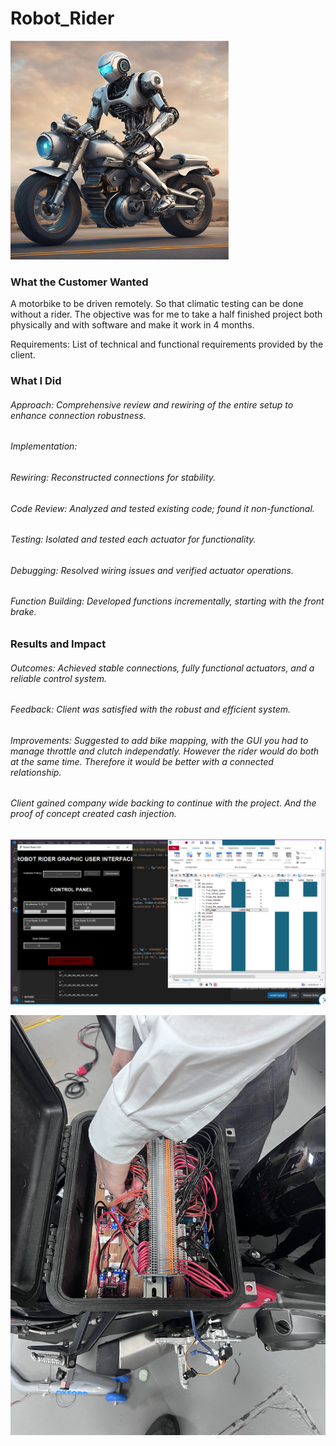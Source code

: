 # Robot_Rider
![alt text](https://github.com/CameronCode22/Robot_Rider/blob/main/Robot_Rider_Official/Robot_Rider.png)
### What the Customer Wanted

A motorbike to be driven remotely. So that climatic testing can be done without a rider. The objective was for me to take a half finished project both physically and with software and make it work in 4 months.

Requirements: List of technical and functional requirements provided by the client.
### What I Did
###### Approach: Comprehensive review and rewiring of the entire setup to enhance connection robustness.
###### Implementation:
  ###### Rewiring: Reconstructed connections for stability.
  ###### Code Review: Analyzed and tested existing code; found it non-functional.
  ###### Testing: Isolated and tested each actuator for functionality.
  ###### Debugging: Resolved wiring issues and verified actuator operations.
  ###### Function Building: Developed functions incrementally, starting with the front brake.

### Results and Impact
###### Outcomes: Achieved stable connections, fully functional actuators, and a reliable control system.
###### Feedback: Client was satisfied with the robust and efficient system.
###### Improvements: Suggested to add bike mapping, with the GUI you had to manage throttle and clutch independatly. However the rider would do both at the same time. Therefore it would be better with a connected relationship.
###### Client gained company wide backing to continue with the project. And the proof of concept created cash injection.

![alt text](https://github.com/CameronCode22/Robot_Rider/blob/main/Robot_Rider_Official/GUI%20%26%20CANoe%20trace.png)

![alt text](https://github.com/CameronCode22/Robot_Rider/blob/main/Robot_Rider_Official/Wiring.jpg)
